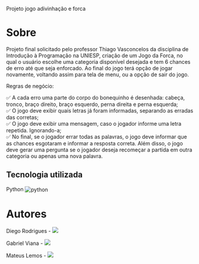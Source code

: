Projeto jogo adivinhação e forca 

# Sobre
Projeto final solicitado pelo professor Thiago Vasconcelos da disciplina de Introdução à Programação na UNIESP, criação de um Jogo da Forca, no qual o usuário escolhe uma categoria disponível desejada e tem 6 chances de erro até que seja enforcado. Ao final do jogo terá opção de jogar novamente, voltando assim para tela de menu, ou a opção de sair do jogo.

Regras de negócio:

 ✅ A cada erro uma parte do corpo do bonequinho é desenhada: cabeça, tronco, braço direito, braço esquerdo, perna direita e perna esquerda; </br>
 ✅ O jogo deve exibir quais letras já foram informadas, separando as erradas das corretas; </br>
 ✅ O jogo deve exibir uma mensagem, caso o jogador informe uma letra repetida. Ignorando-a; </br>
 ✅ No final, se o jogador errar todas as palavras, o jogo deve informar que as chances esgotaram e informar a resposta correta. Além disso, o jogo deve gerar uma pergunta se o jogador deseja recomeçar a partida em outra categoria ou apenas uma nova palavra. </br>
 

## Tecnologia utilizada
Python <img align = "center" alt ="python" src = "https://img.shields.io/badge/Python-3776AB?style=for-the-badge&logo=python&logoColor=white">

# Autores
Diego Rodrigues - <a href="https://www.linkedin.com/in/devdiegobrt/" target="_blank"><img src="https://img.shields.io/badge/-LinkedIn-%230077B5?style=for-the-badge&logo=linkedin&logoColor=white" target="_blank"></a>

Gabriel Viana - <a href="https://www.linkedin.com/in/gabrielviana9/" target="_blank"><img src="https://img.shields.io/badge/-LinkedIn-%230077B5?style=for-the-badge&logo=linkedin&logoColor=white" target="_blank"></a>

Mateus Lemos - <a href="https://www.linkedin.com/in/mateus-lemos-s%C3%A1-de-meneses-282aa0231/" target="_blank"><img src="https://img.shields.io/badge/-LinkedIn-%230077B5?style=for-the-badge&logo=linkedin&logoColor=white" target="_blank"></a>



